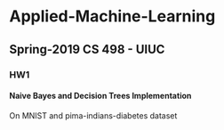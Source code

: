 # Applied-Machine-Learning
## Spring-2019 CS 498 - UIUC

### HW1
#### Naive Bayes and Decision Trees Implementation
On MNIST and pima-indians-diabetes dataset
